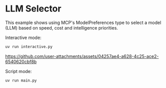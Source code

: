 # LLM Selector

This example shows using MCP's ModelPreferences type to select a model (LLM) based on speed, cost and intelligence priorities.

Interactive mode:

```bash
uv run interactive.py
```

https://github.com/user-attachments/assets/04257ae4-a628-4c25-ace2-6540620cbf8b

Script mode:

```bash
uv run main.py
```
